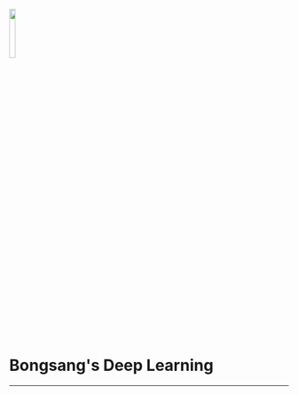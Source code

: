 <a href="https://www.linkedin.com/in/bongsang"><img src="https://media.licdn.com/dms/image/C5103AQE834J0PWkG5g/profile-displayphoto-shrink_200_200/0?e=1579737600&v=beta&t=-Wvlld1Y7yoJj7lEYrMTdFqhbOD1gfHv1EOv4k4tyAU" width="15%" align=center></a>

# Bongsang's Deep Learning
---




